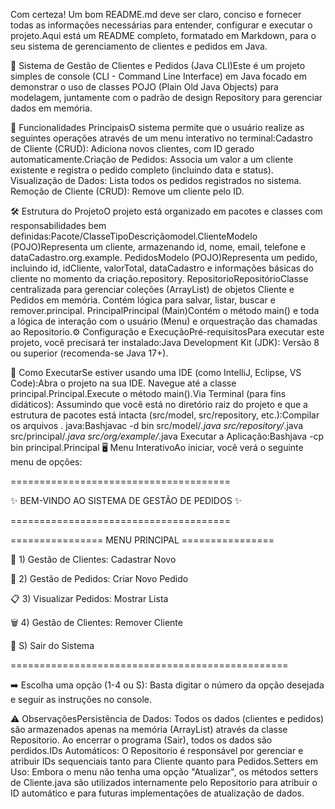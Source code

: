 Com certeza! Um bom README.md deve ser claro, conciso e fornecer todas as informações necessárias para entender,
 configurar e executar o projeto.Aqui está um README completo, formatado em Markdown, 
para o seu sistema de gerenciamento de clientes e pedidos em Java.

📂 Sistema de Gestão de Clientes e Pedidos (Java CLI)Este é um projeto simples de console
 (CLI - Command Line Interface) em Java
 focado em demonstrar o uso de classes POJO (Plain Old Java Objects) para modelagem, 
juntamente com o padrão de design Repository para gerenciar dados em memória.

🌟 Funcionalidades PrincipaisO sistema permite que o usuário realize as seguintes 
operações através de um menu interativo no terminal:Cadastro de Cliente (CRUD):
 Adiciona novos clientes, com ID gerado automaticamente.Criação de Pedidos: 
Associa um valor a um cliente existente e registra o pedido completo (incluindo data e status).
Visualização de Dados: Lista todos os pedidos registrados no sistema.
Remoção de Cliente (CRUD): Remove um cliente pelo ID.

🛠️ Estrutura do ProjetoO projeto está organizado em pacotes e classes com responsabilidades
 bem definidas:Pacote/ClasseTipoDescriçãomodel.ClienteModelo (POJO)Representa um cliente, 
armazenando id, nome, email, telefone e dataCadastro.org.example.
PedidosModelo (POJO)Representa um pedido, incluindo id, idCliente, valorTotal, dataCadastro e informações
 básicas do cliente no momento da criação.repository.
RepositorioRepositórioClasse centralizada para gerenciar coleções (ArrayList) de objetos Cliente e Pedidos em memória.
 Contém lógica para salvar, listar, buscar e remover.principal.
PrincipalPrincipal (Main)Contém o método main() e toda a lógica de interação com o usuário (Menu)
e orquestração das chamadas ao Repositorio.⚙️ Configuração e ExecuçãoPré-requisitosPara executar este projeto,
 você precisará ter instalado:Java Development Kit (JDK): Versão 8 ou superior (recomenda-se Java 17+).

🚀 Como ExecutarSe estiver usando uma IDE (como IntelliJ, Eclipse, VS Code):Abra o projeto na sua IDE.
Navegue até a classe principal.Principal.Execute o método main().Via Terminal (para fins didáticos):
Assumindo que você está no diretório raiz do projeto e que a estrutura de pacotes está intacta 
(src/model, src/repository, etc.):Compilar os arquivos .
java:Bashjavac -d bin src/model/*.java src/repository/*.java src/principal/*.java src/org/example/*.java
Executar a Aplicação:Bashjava -cp bin principal.Principal
🖥️ Menu InterativoAo iniciar, você verá o seguinte menu de opções:

======================================

✨ BEM-VINDO AO SISTEMA DE GESTÃO DE PEDIDOS ✨

======================================

================ MENU PRINCIPAL ================

 👤 1) Gestão de Clientes: Cadastrar Novo
 
 🛒 2) Gestão de Pedidos: Criar Novo Pedido
 
 📋 3) Visualizar Pedidos: Mostrar Lista
 
 🗑️ 4) Gestão de Clientes: Remover Cliente
 
 🚪 S) Sair do Sistema
 
================================================

➡️ Escolha uma opção (1-4 ou S): 
Basta digitar o número da opção desejada e seguir as instruções no console.

⚠️ ObservaçõesPersistência de Dados: Todos os dados (clientes e pedidos) 
são armazenados apenas na memória (ArrayList) através da classe Repositorio. 
Ao encerrar o programa (Sair), todos os dados são perdidos.IDs Automáticos: 
O Repositorio é responsável por gerenciar e atribuir IDs sequenciais tanto para 
Cliente quanto para Pedidos.Setters em Uso: Embora o menu não tenha uma opção "Atualizar",
 os métodos setters de Cliente.java são utilizados internamente pelo Repositorio para atribuir o ID automático
 e para futuras implementações de atualização de dados.
